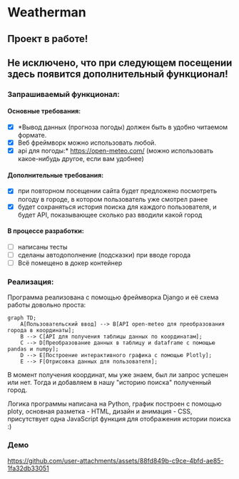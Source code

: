 # Weatherman
## Проект в работе!
## Не исключено, что при следующем посещении здесь появится дополнительный функционал!
### Запрашиваемый функционал:

#### Основные требования:
- [x] *Вывод данных (прогноза погоды) должен быть в удобно читаемом формате.
- [x] Веб фреймворк можно использовать любой.
- [x] api для погоды:* https://open-meteo.com/ (можно использовать какое-нибудь другое, если вам удобнее)

#### Дополнительные требования:
- [x] при повторном посещении сайта будет предложено посмотреть погоду в городе, в котором пользователь уже смотрел ранее
- [x] будет сохраняться история поиска для каждого пользователя, и будет API, показывающее сколько раз вводили какой город

#### В процессе разработки:
- [ ] написаны тесты
- [ ] сделаны автодополнение (подсказки) при вводе города
- [ ] Всё помещено в докер контейнер

### Реализация:
Программа реализована с помощью фреймворка Django и её схема работы довольно проста:
```mermaid
graph TD;
    A[Пользовательский ввод] --> B[API open-meteo для преобразования города в координаты];
    B --> C[API для получения таблицы данных по координатам];
    C --> D[Преобразование данных в таблицу и dataframe с помощью pandas и numpy];
    D --> E[Построение интерактивного графика с помощью Plotly];
    E --> F[Отрисовка данных для пользователя];
```
В момент получения координат, мы уже знаем, был ли запрос успешен или нет. 
Тогда и добавляем в нашу "историю поиска" полученный город.

Логика программы написана на Python, график построен с помощью ploty, основная разметка - HTML, дизайн и анимация - CSS, присутствует одна JavaScript функция для отображения истории поиска :)


### Демо
https://github.com/user-attachments/assets/88fd849b-c9ce-4bfd-ae85-1fa32db33051

